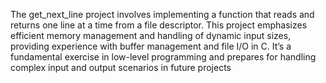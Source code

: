 The get_next_line project involves implementing a function that reads and returns one line at a time from a file descriptor. This project emphasizes efficient memory management and handling of dynamic input sizes, providing experience with buffer management and file I/O in C. It’s a fundamental exercise in low-level programming and prepares for handling complex input and output scenarios in future projects
